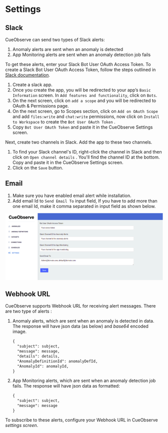 # Settings

## Slack

CueObserve can send two types of Slack alerts:

1. Anomaly alerts are sent when an anomaly is detected
2. App Monitoring alerts are sent when an anomaly detection job fails

To get these alerts, enter your Slack Bot User OAuth Access Token. To create a Slack Bot User OAuth Access Token, follow the steps outlined in [Slack documentation](https://api.slack.com/messaging/webhooks).

1. Create a slack app.
2. Once you create the app, you will be redirected to your app’s `Basic Information` screen. In `Add features and functionality`, click on `Bots`.
3. On the next screen, click on `add a scope` and you will be redirected to OAuth & Permissions page.
4. On the next screen, go to Scopes section, click on `Add on OAuth Scope` and  add `files:write` and `chat:write` permissions, now click on `Install to Workspace` to create the `Bot User OAuth Token` .
5. Copy `Bot User OAuth Token` and paste it in the CueObserve Settings screen.

Next, create two channels in Slack. Add the app to these two channels. 

1. To find your Slack channel's ID, right-click the channel in Slack and then click on `Open channel details` . You'll find the channel ID at the bottom. Copy and paste it in the CueObserve Settings screen.
2. Click on the `Save` button.

## Email

1. Make sure you have enabled email alert while installation.
2. Add email Id to `Send Email To` input field, If you have to add more than one email Id, make it comma separated in input field as shown below.

![](.gitbook/assets/screenshot-from-2021-08-26-17-52-09.png)

## Webhook URL

CueObserve supports Webhook URL for receiving alert messages. There are two type of alerts :

1.  Anomaly alerts, which are sent when an anomaly is detected in data. The response will have json data (as below) and _base64_ encoded image.



    ```
    {
      "subject": subject,
      "message": message,
      "details": details,
      "AnomalyDefinitionId": anomalyDefId,
      "AnomalyId": anomalyId,
    }
    ```
2.  App Monitoring alerts, which are sent when an anomaly detection job fails. The response will have json data as formatted:



    ```
    {
      "subject": subject,
      "message": message
    }
    ```

To subscribe to these alerts, configure your Webhook URL in CueObserve _settings screen_.

